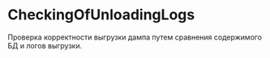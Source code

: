# CheckingOfUnloadingLogs

Проверка корректности выгрузки дампа путем сравнения содержимого БД и логов выгрузки.